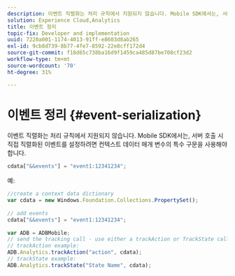 ```yaml
---
description: 이벤트 직렬화는 처리 규칙에서 지원되지 않습니다. Mobile SDK에서는, 서버 호출 시 직접 직렬화된 이벤트를 설정하려면 컨텍스트 데이터 매개 변수 내의 특수 구문을 사용해야 합니다.
solution: Experience Cloud,Analytics
title: 이벤트 정리
topic-fix: Developer and implementation
uuid: 7220a001-1174-4013-91ff-e8603d8ab265
exl-id: 9cb8d739-8b77-4fe7-8592-22e8cff172d4
source-git-commit: f18d65c738ba16d9f1459ca485d87be708cf23d2
workflow-type: tm+mt
source-wordcount: '70'
ht-degree: 31%

---
```


# 이벤트 정리 {#event-serialization}

이벤트 직렬화는 처리 규칙에서 지원되지 않습니다. Mobile SDK에서는, 서버 호출 시 직접 직렬화된 이벤트를 설정하려면 컨텍스트 데이터 매개 변수의 특수 구문을 사용해야 합니다.

```js
cdata["&&events"] = "event1:12341234";
```

예:

```js
//create a context data dictionary 
var cdata = new Windows.Foundation.Collections.PropertySet(); 
 
// add events 
cdata["&&events"] = "event1:12341234"; 
 
var ADB = ADBMobile; 
// send the tracking call - use either a trackAction or TrackState call. 
// trackAction example: 
ADB.Analytics.trackAction("action", cdata); 
// trackState example: 
ADB.Analytics.trackState("State Name", cdata);
```
